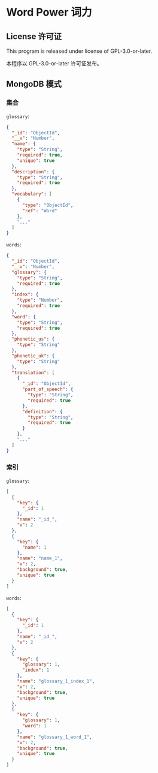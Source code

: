 # Word Power 词力

## License 许可证

This program is released under license of GPL-3.0-or-later.

本程序以 GPL-3.0-or-later 许可证发布。

## MongoDB 模式

### 集合

`glossary`:

```json
{
  "_id": "ObjectId",
  "__v": "Number",
  "name": {
    "type": "String",
    "required": true,
    "unique": true
  },
  "description": {
    "type": "String",
    "required": true
  },
  "vocabulary": [
    {
      "type": "ObjectId",
      "ref": "Word"
    },
    "..."
  ]
}
```

`words`:

```json
{
  "_id": "ObjectId",
  "__v": "Number",
  "glossary": {
    "type": "String",
    "required": true
  },
  "index": {
    "type": "Number",
    "required": true
  },
  "word": {
    "type": "String",
    "required": true
  },
  "phonetic_us": {
    "type": "String"
  },
  "phonetic_uk": {
    "type": "String"
  },
  "translation": [
    {
      "_id": "ObjectId",
      "part_of_speech": {
        "type": "String",
        "required": true
      },
      "definition": {
        "type": "String",
        "required": true
      }
    },
    "..."
  ]
}
```

### 索引

`glossary`:

```json
[
  {
    "key": {
      "_id": 1
    },
    "name": "_id_",
    "v": 2
  },
  {
    "key": {
      "name": 1
    },
    "name": "name_1",
    "v": 2,
    "background": true,
    "unique": true
  }
]
```

`words`:

```json
[
  {
    "key": {
      "_id": 1
    },
    "name": "_id_",
    "v": 2
  },
  {
    "key": {
      "glossary": 1,
      "index": 1
    },
    "name": "glossary_1_index_1",
    "v": 2,
    "background": true,
    "unique": true
  },
  {
    "key": {
      "glossary": 1,
      "word": 1
    },
    "name": "glossary_1_word_1",
    "v": 2,
    "background": true,
    "unique": true
  }
]
```
